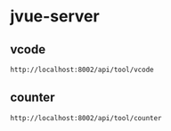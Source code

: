 # jvue-server

## vcode

```bash
http://localhost:8002/api/tool/vcode
```

## counter

```bash
http://localhost:8002/api/tool/counter
```